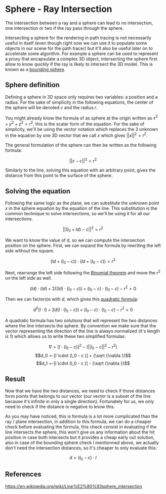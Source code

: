# Sphere - Ray Intersection

The intersection between a ray and a sphere can lead to no intersection, one intersection or two if the ray pass through the sphere.

Intersecting a sphere for the rendering in path tracing is not necessarily useful in itself (even though right now we can use it to populate some objects in our scene for the path tracer) but it'll also be useful later on to accelerate some algorithm. For example a sphere can be used to represent a proxy that encapsulate a complex 3D object, intersecting the sphere first allow to know quickly if the ray is likely to intersect the 3D model. This is known as a [bounding sphere](https://en.wikipedia.org/wiki/Bounding_sphere).

## Sphere definition

Defining a sphere in 3D space only requires two variables: a position and a radius. For the sake of simplicity in the following equations, the center of the sphere will be denoted $c$ and the radius $r$.

You might already know the formula of as sphere at the origin written as $x^2 + y^2 + z^2 = r^2$, this is the scalar form of the equation. For the sake of simplicity, we'll be using the vector notation which replaces the 3 unknown in the equation by one 3D vector that we call $x$ which gives $||x||^2 = r^2$.

The general formulation of the sphere can then be written as the following formula:

$$|| x - c ||^2 = r^2$$

Similarly to the line, solving this equation with an arbitrary point, gives the distance from this point to the surface of the sphere.

## Solving the equation

Following the same logic as the plane, we can substitute the unknown point $x$ in the sphere equation by the equation of the line. This substitution is the common technique to solve intersections, so we'll be using it for all our intersections.

$$|| (l_0 + ld) - c ||^2 = r^2$$

We want to know the value of d, so we can compute the intersection position on the sphere. First, we can expand the formula by rewriting the left side without the square.

$$(ld + (l_0 - c)) \cdot (ld + (l_0 - c)) = r^2$$

Next, rearrange the left side following the [Binomial theorem](https://en.wikipedia.org/wiki/Binomial_theorem) and move the $r^2$ on the left side as well.

$$(ld) \cdot (ld) + 2((ld) \cdot (l_0 - c)) + (l_0 - c) \cdot (l_0 - c) - r^2 = 0$$

Then we can factorize with $d$, which gives this [quadratic formula](https://en.wikipedia.org/wiki/Quadratic_formula):

$$d^2(l \cdot l) + 2d(l \cdot (l_0 - c)) + (l_0 - c) \cdot (l_0 - c) - r^2 = 0$$

A quadratic formula has two solutions that will represent the two distances where the line intersects the sphere. By convention we make sure that the vector representing the direction of the line is always normalized (it's length is 1) which allows us to write these two simplified formulas:

$$\nabla =[l \cdot (l_0 - c )]^{2}-(|| l_0 -c || ^{2}-r^{2})$$
$$d_0 =-[l \cdot (l_0 - c )] + {\sqrt {\nabla }}$$
$$d_1 =-[l \cdot (l_0 - c )] - {\sqrt {\nabla }}$$

## Result

Now that we have the two distances, we need to check if those distances form points that belongs to our vector (our vector is a subset of the line because it's infinite in only a single direction). Fortunately for us, we only need to check if the distance is negative to know this.

As you may have noticed, this is formula is a lot more complicated than the ray / plane intersection, in addition to this formula, we can do a cheaper check before evaluating the formula, this check consist in evaluating if the line intersects the sphere, this won't give us any information about the hit position in case both intersects but it provides a cheap early out solution, also in case of the bounding sphere check I mentionned above, we actually don't need the intersection distances, so it's cheaper to only evaluate this:

$$d = (l_0 - c) \cdot l $$

## References

https://en.wikipedia.org/wiki/Line%E2%80%93sphere_intersection
